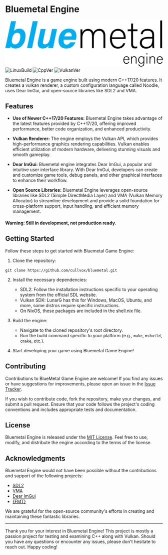 # Bluemetal Engine

![bluemetallogo](Images/bluemetal_logo.png)
![LinuxBuild](https://github.com/cadenmiller/bluemetal/actions/workflows/cmake.yml/badge.svg)
![CppVer](https://img.shields.io/badge/C%2B%2B-20-blue)
![VulkanVer](https://img.shields.io/badge/Vulkan-1.3-red)


Bluemetal Engine is a game engine built using modern C++17/20 features. It creates a vulkan renderer, a custom configuration language called Noodle, uses Dear ImGui, and open-source libraries like SDL2 and VMA.

## Features

- **Use of Newer C++17/20 Features:** Bluemetal Engine takes advantage of the latest features provided by C++17/20, offering improved performance, better code organization, and enhanced productivity.

- **Vulkan Renderer:** The engine employs the Vulkan API, which provides high-performance graphics rendering capabilities. Vulkan enables efficient utilization of modern hardware, delivering stunning visuals and smooth gameplay.

- **Dear ImGui:** Bluemetal engine integrates Dear ImGui, a popular and intuitive user interface library. With Dear ImGui, developers can create and customize game tools, debug panels, and other graphical interfaces to enhance their workflow.

- **Open Source Libraries:** Bluemetal Engine leverages open-source libraries like SDL2 (Simple DirectMedia Layer) and VMA (Vulkan Memory Allocator) to streamline development and provide a solid foundation for cross-platform support, input handling, and efficient memory management.

#### Warning: Still in development, not production ready.


## Getting Started

Follow these steps to get started with Bluemetal Game Engine:

1. Clone the repository:
```
git clone https://github.com/cullvox/bluemetal.git
```

2. Install the necessary dependencies:
   - SDL2: Follow the installation instructions specific to your operating system from the official SDL website.
   - Vulkan SDK: LunarG has this for Windows, MacOS, Ubuntu, and more, some distros require specific instructions.
   - On NixOS, these packages are included in the shell.nix file.

3. Build the engine:
   - Navigate to the cloned repository's root directory.
   - Run the build command specific to your platform (e.g., `make`, `msbuild`, `cmake`, etc.).

4. Start developing your game using Bluemetal Game Engine!

## Contributing
Contributions to BlueMetal Game Engine are welcome! If you find any issues or have suggestions for improvements, please open an issue in the [Issue Tracker](https://github.com/cadenmiller/bluemetal/issues).

If you wish to contribute code, fork the repository, make your changes, and submit a pull request. Ensure that your code follows the project's coding conventions and includes appropriate tests and documentation.

## License

Bluemetal Engine is released under the [MIT License](LICENSE). Feel free to use, modify, and distribute the engine according to the terms of the license.

## Acknowledgments

Bluemetal Engine would not have been possible without the contributions and support of the following projects:

- [SDL2](https://www.libsdl.org/)
- [VMA](https://github.com/GPUOpen-LibrariesAndSDKs/VulkanMemoryAllocator)
- [Dear ImGui](https://github.com/ocornut/imgui)
- [{FMT}](https://github.com/fmtlib/fmt)

We are grateful for the open-source community's efforts in creating and maintaining these fantastic libraries.

---

Thank you for your interest in Bluemetal Engine! This project is mostly a passion project for testing and examining C++ along with Vulkan.
Should you have any questions or encounter any issues, please don't hesitate to reach out. Happy coding!
